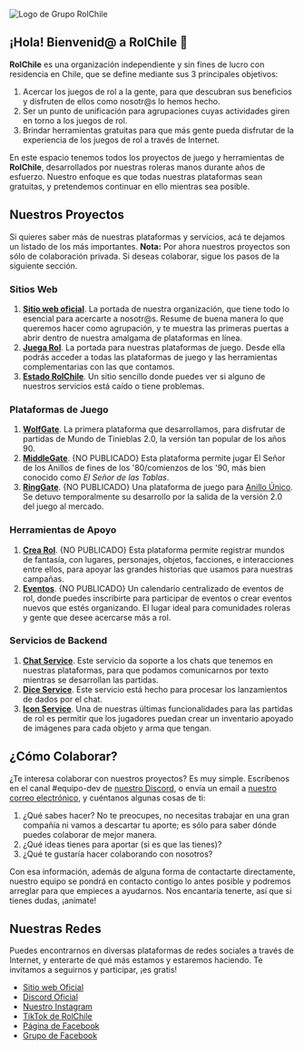 ![Logo de Grupo RolChile](https://rol.cl/img/logov2h.png)

## ¡Hola! Bienvenid@ a RolChile 👋

**RolChile** es una organización independiente y sin fines de lucro con residencia en Chile, que se define mediante sus 3 principales objetivos:

1. Acercar los juegos de rol a la gente, para que descubran sus beneficios y disfruten de ellos como nosotr@s lo hemos hecho.
2. Ser un punto de unificación para agrupaciones cuyas actividades giren en torno a los juegos de rol.
3. Brindar herramientas gratuitas para que más gente pueda disfrutar de la experiencia de los juegos de rol a través de Internet.

En este espacio tenemos todos los proyectos de juego y herramientas de **RolChile**, desarrollados por nuestras roleras manos durante años de esfuerzo. Nuestro enfoque es que todas nuestras plataformas sean gratuitas, y pretendemos continuar en ello mientras sea posible.

## Nuestros Proyectos

Si quieres saber más de nuestras plataformas y servicios, acá te dejamos un listado de los más importantes.
**Nota:** Por ahora nuestros proyectos son sólo de colaboración privada. Si deseas colaborar, sigue los pasos de la siguiente sección.

### Sitios Web
1. **[Sitio web oficial](https://www.rol.cl)**. La portada de nuestra organización, que tiene todo lo esencial para acercarte a nosotr@s. Resume de buena manera lo que queremos hacer como agrupación, y te muestra las primeras puertas a abrir dentro de nuestra amalgama de plataformas en línea.
2. **[Juega Rol](https://juega.rol.cl)**. La portada para nuestras plataformas de juego. Desde ella podrás acceder a todas las plataformas de juego y las herramientas complementarias con las que contamos.
3. **[Estado RolChile](https://estado.rol.cl)**. Un sitio sencillo donde puedes ver si alguno de nuestros servicios está caído o tiene problemas.

### Plataformas de Juego
1. **[WolfGate](https://wg.rol.cl)**. La primera plataforma que desarrollamos, para disfrutar de partidas de Mundo de Tinieblas 2.0, la versión tan popular de los años 90.
2. **[MiddleGate](#)**. {NO PUBLICADO} Esta plataforma permite jugar El Señor de los Anillos de fines de los '80/comienzos de los '90, más bien conocido como *El Señor de las Tablas*.
3. **[RingGate](#)**. {NO PUBLICADO} Una plataforma de juego para [Anillo Único](https://freeleaguepublishing.com/en/games/the-one-ring/). Se detuvo temporalmente su desarrollo por la salida de la versión 2.0 del juego al mercado.

### Herramientas de Apoyo
1. **[Crea Rol](#)**. {NO PUBLICADO} Esta plataforma permite registrar mundos de fantasía, con lugares, personajes, objetos, facciones, e interacciones entre ellos, para apoyar las grandes historias que usamos para nuestras campañas.
2. **[Eventos](#)**. {NO PUBLICADO} Un calendario centralizado de eventos de rol, donde puedes inscribirte para participar de eventos o crear eventos nuevos que estés organizando. El lugar ideal para comunidades roleras y gente que desee acercarse más a rol.

### Servicios de Backend
1. **[Chat Service](#)**. Este servicio da soporte a los chats que tenemos en nuestras plataformas, para que podamos comunicarnos por texto mientras se desarrollan las partidas.
2. **[Dice Service](#)**. Este servicio está hecho para procesar los lanzamientos de dados por el chat.
3. **[Icon Service](#)**. Una de nuestras últimas funcionalidades para las partidas de rol es permitir que los jugadores puedan crear un inventario apoyado de imágenes para cada objeto y arma que tengan.

## ¿Cómo Colaborar?
¿Te interesa colaborar con nuestros proyectos? Es muy simple. Escríbenos en el canal #equipo-dev de [nuestro Discord](https://discord.rol.cl), o envía un email a [nuestro correo electrónico](mailto:rolchile.oficial@gmail.com), y cuéntanos algunas cosas de ti:

1. ¿Qué sabes hacer? No te preocupes, no necesitas trabajar en una gran compañía ni vamos a descartar tu aporte; es sólo para saber dónde puedes colaborar de mejor manera.
2. ¿Qué ideas tienes para aportar (si es que las tienes)?
3. ¿Qué te gustaría hacer colaborando con nosotros?

Con esa información, además de alguna forma de contactarte directamente, nuestro equipo se pondrá en contacto contigo lo antes posible y podremos arreglar para que empieces a ayudarnos. Nos encantaría tenerte, así que si tienes dudas, ¡anímate! 

## Nuestras Redes

Puedes encontrarnos en diversas plataformas de redes sociales a través de Internet, y enterarte de qué más estamos y estaremos haciendo. Te invitamos a seguirnos y participar, ¡es gratis!

- [Sitio web Oficial](https://rol.cl)
- [Discord Oficial](https://discord.rol.cl)
- [Nuestro Instagram](https://www.instagram.com/rolchile/)
- [TikTok de RolChile](https://www.tiktok.com/@rolchile)
- [Página de Facebook](https://www.facebook.com/RolChile)
- [Grupo de Facebook](https://www.facebook.com/groups/rolchile)
